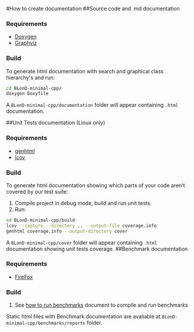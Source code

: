 #How to create documentation
##Source code and .md documentation
### Requirements
* [Doxygen](http://www.stack.nl/~dimitri/doxygen/download.html) 
* [Graphviz](http://www.graphviz.org/Download..php)
### Build
To generate html documentation with search and graphical class hierarchy's  and run:
```bash
cd BLonD-minimal-cpp/
doxygen Doxyfile
```

A `BLonD-minimal-cpp/documentation` folder will appear containing `.html` documentation.

##Unit Tests documentation (Linux only)
### Requirements
* [genhtml](http://linux.die.net/man/1/genhtml) 
* [lcov](http://ltp.sourceforge.net/coverage/lcov.php)

### Build
To generate html documentation showing which parts of your code aren’t covered by our test suite:
1) Compile project in debug mode, build and run unit tests.
2) Run:
```bash
cd BLonD-minimal-cpp/build
lcov --capture --directory .. --output-file coverage.info
genhtml coverage.info --output-directory cover
```

A `BLonD-minimal-cpp/cover` folder will appear containing `.html` documentation showing unit tests coverage.
##Benchmark documentation
### Requirements
* [FireFox](https://www.mozilla.org/en-US/firefox/new/)
### Build
1) See [how to run benchmarks](./howToRunBenchmarks.md) document to compile and run benchmarks

Static html files with Benchmark documentation are avaliable at `BLonD-minimal-cpp/benchmarks/reports` folder.
